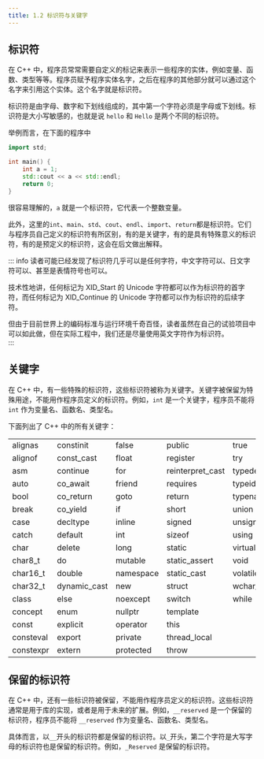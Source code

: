 ```yaml
---
title: 1.2 标识符与关键字
---
```


## 标识符

在 C++ 中，程序员常常需要自定义的标记来表示一些程序的实体，例如变量、函数、类型等等。程序员赋予程序实体名字，之后在程序的其他部分就可以通过这个名字来引用这个实体。这个名字就是标识符。

标识符是由字母、数字和下划线组成的，其中第一个字符必须是字母或下划线。标识符是大小写敏感的，也就是说 `hello` 和 `Hello` 是两个不同的标识符。

举例而言，在下面的程序中

```cpp
import std;

int main() {
    int a = 1;
    std::cout << a << std::endl;
    return 0;
}
```

很容易理解的，`a` 就是一个标识符，它代表一个整数变量。

此外，这里的`int`、`main`、`std`、`cout`、`endl`、`import`、`return`都是标识符。它们与程序员自己定义的标识符有所区别，有的是关键字，有的是具有特殊意义的标识符，有的是预定义的标识符，这会在后文做出解释。

::: info 
读者可能已经发现了标识符几乎可以是任何字符，中文字符可以、日文字符可以、甚至是表情符号也可以。  

技术性地讲，任何标记为 XID_Start 的 Unicode 字符都可以作为标识符的首字符，而任何标记为 XID_Continue 的 Unicode 字符都可以作为标识符的后续字符。  

但由于目前世界上的编码标准与运行环境千奇百怪，读者虽然在自己的试验项目中可以如此做，但在实际工程中，我们还是尽量使用英文字符作为标识符。  
:::

## 关键字

在 C++ 中，有一些特殊的标识符，这些标识符被称为关键字。关键字被保留为特殊用途，不能用作程序员定义的标识符。例如，`int` 是一个关键字，程序员不能将 `int` 作为变量名、函数名、类型名。

下面列出了 C++ 中的所有关键字：

|           |              |           |                  |          |
| --------- | ------------ | --------- | ---------------- | -------- |
| alignas   | constinit    | false     | public           | true     |
| alignof   | const_cast   | float     | register         | try      |
| asm       | continue     | for       | reinterpret_cast | typedef  |
| auto      | co_await     | friend    | requires         | typeid   |
| bool      | co_return    | goto      | return           | typename |
| break     | co_yield     | if        | short            | union    |
| case      | decltype     | inline    | signed           | unsigned |
| catch     | default      | int       | sizeof           | using    |
| char      | delete       | long      | static           | virtual  |
| char8_t   | do           | mutable   | static_assert    | void     |
| char16_t  | double       | namespace | static_cast      | volatile |
| char32_t  | dynamic_cast | new       | struct           | wchar_t  |
| class     | else         | noexcept  | switch           | while    |
| concept   | enum         | nullptr   | template         |
| const     | explicit     | operator  | this             |
| consteval | export       | private   | thread_local     |
| constexpr | extern       | protected | throw            |

## 保留的标识符

在 C++ 中，还有一些标识符被保留，不能用作程序员定义的标识符。这些标识符通常是用于库的实现，或者是用于未来的扩展。例如，`__reserved` 是一个保留的标识符，程序员不能将 `__reserved` 作为变量名、函数名、类型名。

具体而言，以`__`开头的标识符都是保留的标识符。以`_`开头，第二个字符是大写字母的标识符也是保留的标识符。例如，`_Reserved` 是保留的标识符。
